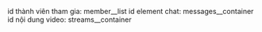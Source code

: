 id thành viên tham gia: member__list
id element chat: messages__container
id nội dung video: streams__container